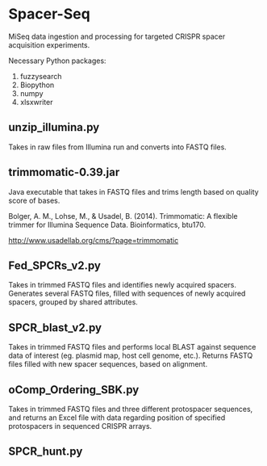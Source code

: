 # Spacer-Seq
MiSeq data ingestion and processing for targeted CRISPR spacer acquisition experiments.

Necessary Python packages:
1. fuzzysearch
2. Biopython
3. numpy
4. xlsxwriter

## unzip_illumina.py
Takes in raw files from Illumina run and converts into FASTQ files.

## trimmomatic-0.39.jar
Java executable that takes in FASTQ files and trims length based on quality score of bases.

Bolger, A. M., Lohse, M., & Usadel, B. (2014). Trimmomatic: A flexible trimmer for Illumina Sequence Data. Bioinformatics, btu170.

http://www.usadellab.org/cms/?page=trimmomatic

## Fed_SPCRs_v2.py
Takes in trimmed FASTQ files and identifies newly acquired spacers. Generates several FASTQ files, filled with sequences of newly acquired spacers, grouped by shared attributes.

## SPCR_blast_v2.py
Takes in trimmed FASTQ files and performs local BLAST against sequence data of interest (eg. plasmid map, host cell genome, etc.). Returns FASTQ files filled with new spacer sequences, based on alignment.

## oComp_Ordering_SBK.py
Takes in trimmed FASTQ files and three different protospacer sequences, and returns an Excel file with data regarding position of specified protospacers in sequenced CRISPR arrays.

## SPCR_hunt.py
